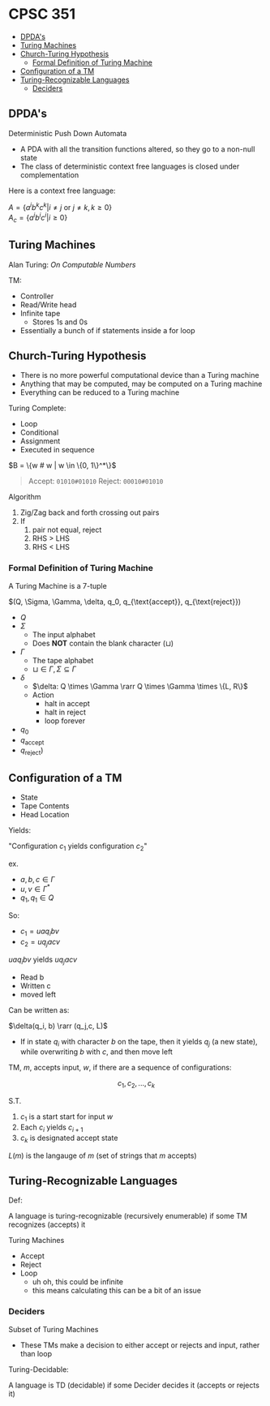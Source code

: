 # CPSC 351 <!-- omit from toc -->

* [DPDA's](#dpdas)
* [Turing Machines](#turing-machines)
* [Church-Turing Hypothesis](#church-turing-hypothesis)
  * [Formal Definition of Turing Machine](#formal-definition-of-turing-machine)
* [Configuration of a TM](#configuration-of-a-tm)
* [Turing-Recognizable Languages](#turing-recognizable-languages)
  * [Deciders](#deciders)

## DPDA's

Deterministic Push Down Automata

* A PDA with all the transition functions altered, so they go to a non-null state
* The class of deterministic context free languages is closed under complementation

Here is a context free language:

$A = \{a^i b^k c^k | i \neq j \text{ or } j \neq k, k \ge 0\}$  
$A_c = \{a^i b^i c^i | i \ge 0\}$

## Turing Machines

Alan Turing: *On Computable Numbers*

TM:

* Controller
* Read/Write head
* Infinite tape
  * Stores 1s and 0s
* Essentially a bunch of if statements inside a for loop

## Church-Turing Hypothesis

* There is no more powerful computational device than a Turing machine
* Anything that may be computed, may be computed on a Turing machine
* Everything can be reduced to a Turing machine

Turing Complete:

* Loop
* Conditional
* Assignment
* Executed in sequence

$B = \{w # w | w \in \{0, 1\}^*\}$

> Accept: `01010#01010`
> Reject: `00010#01010`

Algorithm

1. Zig/Zag back and forth crossing out pairs
2. If
   1. pair not equal, reject
   2. RHS > LHS
   3. RHS < LHS

### Formal Definition of Turing Machine

A Turing Machine is a 7-tuple

$(Q, \Sigma, \Gamma, \delta, q_0, q_{\text{accept}}, q_{\text{reject}})

* $Q$
* $\Sigma$
  * The input alphabet
  * Does **NOT** contain the blank character ($\sqcup$)
* $\Gamma$
  * The tape alphabet
  * $\sqcup \in \Gamma, \Sigma \subseteq \Gamma$
* $\delta$
  * $\delta: Q \times \Gamma \rarr Q \times \Gamma \times \{L, R\}$
  * Action
    * halt in accept
    * halt in reject
    * loop forever
* $q_0$
* $q_{\text{accept}}$
* $q_{\text{reject}})$

## Configuration of a TM

* State
* Tape Contents
* Head Location

Yields:

"Configuration $c_1$ yields configuration $c_2$"

ex.

* $a,b,c \in \Gamma$  
* $u, v \in \Gamma^*$  
* $q_1, q_1 \in Q$

So:

* $c_1 = u a q_i b v$  
* $c_2 = u q_j a c v$

$u a q_i b v$ yields $u q_j a c v$

* Read b
* Written c
* moved left

Can be written as:

$\delta(q_i, b) \rarr (q_j,c, L)$

* If in state $q_i$ with character $b$ on the tape, then it yields $q_j$ (a new state), while overwriting $b$ with $c$, and then move left

TM, $m$, accepts input, $w$, if there are a sequence of configurations:

$$c_1, c_2, ..., c_k$$

S.T.

1. $c_1$ is a start start for input $w$
2. Each $c_i$ yields $c_{i+1}$
3. $c_k$ is designated accept state

$L(m)$ is the langauge of $m$ (set of strings that $m$ accepts)

## Turing-Recognizable Languages

Def:

A language is turing-recognizable (recursively enumerable) if some TM recognizes (accepts) it

Turing Machines

* Accept
* Reject
* Loop
  * uh oh, this could be infinite
  * this means calculating this can be a bit of an issue

### Deciders

Subset of Turing Machines

* These TMs make a decision to either accept or rejects and input, rather than loop

Turing-Decidable:

A language is TD (decidable) if some Decider decides it (accepts or rejects it)